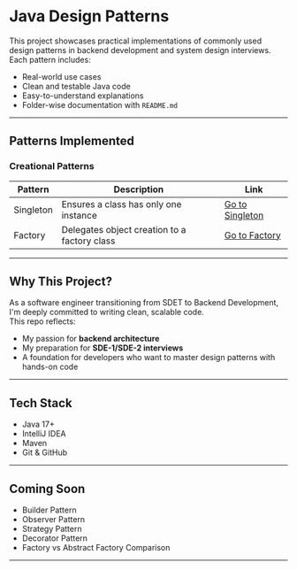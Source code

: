 #  Java Design Patterns
  
This project showcases practical implementations of commonly used design patterns in backend development and system design interviews. Each pattern includes:

- Real-world use cases
- Clean and testable Java code
- Easy-to-understand explanations
- Folder-wise documentation with `README.md`

---

##  Patterns Implemented

###  Creational Patterns
| Pattern   | Description | Link |
|-----------|-------------|------|
| Singleton | Ensures a class has only one instance | [Go to Singleton](https://github.com/DipaliSorathiya/design-patterns-in-java/blob/main/src/main/java/org/dipali/patterns/creational/singleton/README.md) |
| Factory   | Delegates object creation to a factory class | [Go to Factory](https://github.com/DipaliSorathiya/design-patterns-in-java/blob/main/src/main/java/org/dipali/patterns/creational/factory/README.md) |



---

##  Why This Project?

As a software engineer transitioning from SDET to Backend Development, I'm deeply committed to writing clean, scalable code.  
This repo reflects:
- My passion for **backend architecture**
- My preparation for **SDE-1/SDE-2 interviews**
- A foundation for developers who want to master design patterns with hands-on code

---

##  Tech Stack

- Java 17+
- IntelliJ IDEA
- Maven
- Git & GitHub

---

## Coming Soon

- Builder Pattern
- Observer Pattern
- Strategy Pattern
- Decorator Pattern
- Factory vs Abstract Factory Comparison

---
